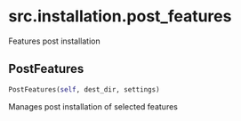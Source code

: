 <h1 id="src.installation.post_features">src.installation.post_features</h1>

Features post installation
<h2 id="src.installation.post_features.PostFeatures">PostFeatures</h2>

```python
PostFeatures(self, dest_dir, settings)
```
Manages post installation of selected features
